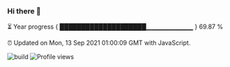 ### Hi there 👋

⏳ Year progress { ████████████████████▁▁▁▁▁▁▁▁▁▁ } 69.87 %

⏰ Updated on Mon, 13 Sep 2021 01:00:09 GMT with JavaScript.

![build](https://github.com/shenxianpeng/shenxianpeng/workflows/build/badge.svg) ![Profile views](https://gpvc.arturio.dev/shenxianpeng)
